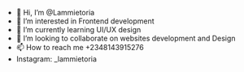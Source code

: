 - 👋 Hi, I’m @Lammietoria
- 👀 I’m interested in Frontend development
- 🌱 I’m currently learning UI/UX design
- 💞️ I’m looking to collaborate on websites development and Design
- 📫 How to reach me +2348143915276
- Instagram: _lammietoria

<!---
Lammietoria/Lammietoria is a ✨ special ✨ repository because its `README.md` (this file) appears on your GitHub profile.
You can click the Preview link to take a look at your changes.
--->
